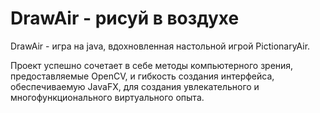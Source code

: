 # DrawAir - рисуй в воздухе

DrawAir - игра на java, вдохновленная настольной игрой PictionaryAir. 

Проект успешно сочетает в себе методы компьютерного зрения, предоставляемые OpenCV, и гибкость создания интерфейса, обеспечиваемую JavaFX, для создания увлекательного и многофункционального виртуального опыта.
